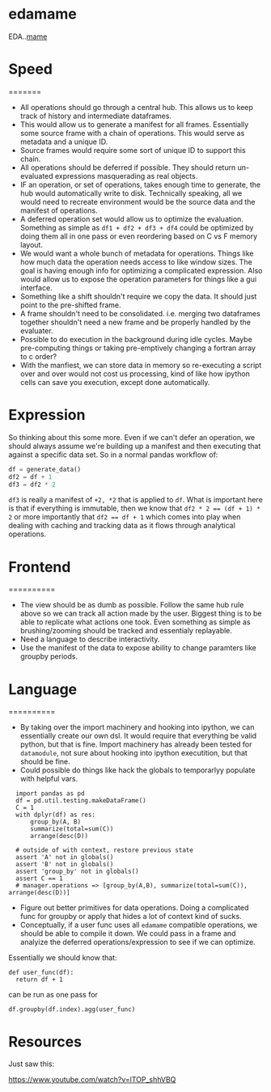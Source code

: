 edamame
=======

EDA..[mame](http://japanese.stackexchange.com/questions/8139/what-is-the-meaning-and-etymology-of-the-slang-word-%E3%81%BE%E3%82%81)

# Speed
=======

* All operations should go through a central hub. This allows us to keep track of history and intermediate dataframes. 
* This would allow us to generate a manifest for all frames. Essentially some source frame with a chain of operations. This would serve as metadata and a unique ID. 
* Source frames would require some sort of unique ID to support this chain.
* All operations should be deferred if possible. They should return un-evaluated expressions masquerading as real objects.
* IF an operation, or set of operations, takes enough time to generate, the hub would automatically write to disk. Technically speaking, all we would need to recreate environment would be the source data and the manifest of operations.
* A deferred operation set would allow us to optimize the evaluation. Something as simple as `df1 + df2 + df3 + df4` could be optimized by doing them all in one pass or even reordering based on C vs F memory layout.
* We would want a whole bunch of metadata for operations. Things like how much data the operation needs access to like window sizes. The goal is having enough info for optimizing a complicated expression. Also would allow us to expose the operation parameters for things like a gui interface.
* Something like a shift shouldn't require we copy the data. It should just point to the pre-shifted frame.
* A frame shouldn't need to be consolidated. i.e. merging two dataframes together shouldn't need a new frame and be properly handled by the evaluater.
* Possible to do execution in the background during idle cycles. Maybe pre-computing things or taking pre-emptively changing a fortran array to c order?
* With the manfiest, we can store data in memory so re-executing a script over and over would not cost us processing, kind of like how ipython cells can save you execution, except done automatically.

# Expression

So thinking about this some more. Even if we can't defer an operation, we should always assume we're building up a manifest and then executing that against a specific data set. So in a normal pandas workflow of:

```python
df = generate_data()
df2 = df + 1
df3 = df2 * 2
```

`df3` is really a manifest of `+2, *2` that is applied to `df`. What is important here is that if everything is immutable, then we know that `df2 * 2 == (df + 1) * 2` or more importantly that `df2 == df + 1` which comes into play when dealing with caching and tracking data as it flows through analytical operations.

# Frontend
==========

* The view should be as dumb as possible. Follow the same hub rule above so we can track all action made by the user. Biggest thing is to be able to replicate what actions one took. Even something as simple as brushing/zooming should be tracked and essentialy replayable. 
* Need a language to describe interactivity. 
* Use the manifest of the data to expose ability to change paramters like groupby periods.

# Language
==========

* By taking over the import machinery and hooking into ipython, we can essentially create our own dsl. It would require that everything be valid python, but that is fine. Import machinery has already been tested for `datamodule`, not sure about hooking into ipython executition, but that should be fine.
* Could possible do things like hack the globals to temporarlyy populate with helpful vars. 

```
  import pandas as pd
  df = pd.util.testing.makeDataFrame()
  C = 1
  with dplyr(df) as res:
      group_by(A, B)
      summarize(total=sum(C))
      arrange(desc(D))

  # outside of with context, restore previous state
  assert 'A' not in globals()
  assert 'B' not in globals()
  assert 'group_by' not in globals()
  assert C == 1
  # manager.operations => [group_by(A,B), summarize(total=sum(C)), arrange(desc(D))]
```

* Figure out better primitives for data operations. Doing a complicated func for groupby or apply that hides a lot of context kind of sucks.
* Conceptually, if a user func uses all `edamame` compatible operations, we should be able to compile it down. We could pass in a frame and analyize the deferred operations/expression to see if we can optimize.

Essentially we should know that:
```
def user_func(df):
  return df + 1
```
can be run as one pass for
```
df.groupby(df.index).agg(user_func)
```

# Resources 

Just saw this: 

https://www.youtube.com/watch?v=lTOP_shhVBQ
